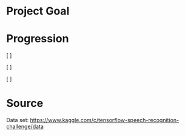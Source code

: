# Project Goal

# Progression

[ ]

[ ]

[ ]

# Source

Data set: https://www.kaggle.com/c/tensorflow-speech-recognition-challenge/data
